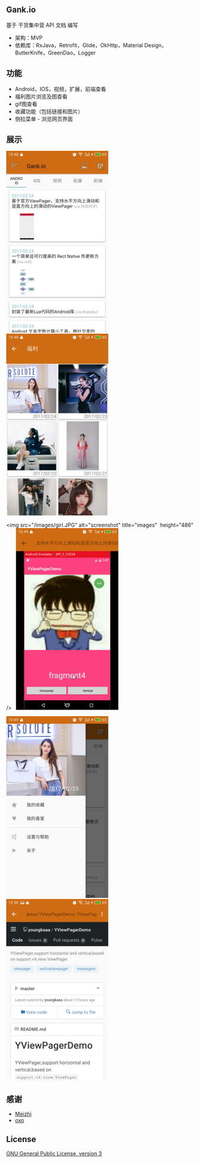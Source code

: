 ## Gank.io
基于 干货集中营 API 文档 编写

- 架构：MVP
- 依赖库：RxJava，Retrofit，Glide，OkHttp，Material Design，ButterKnife，GreenDao，Logger

## 功能
- Android，IOS，视频，扩展，前端查看
- 福利图片浏览及图查看
- gif图查看
- 收藏功能（包括链接和图片）
- 侧拉菜单
- 浏览网页界面

## 展示
<img src="/images/read.JPG" alt="images" title="images" height="486" />   <img src="/images/girls.JPG" alt="images" title="screenshot"  height="486" />

<img src="/images/girl.JPG" alt="screenshot" title="images"  height="486" />   <img src="/images/gif.JPG" alt="images" title="images" height="486" />

<img src="/images/menu.JPG" alt="images" title="images"  height="486" />   <img src="/images/webview.JPG" alt="images" title="screenshot"  height="486" />


## 感谢
- [Meizhi](https://github.com/drakeet/Meizhi)
- [oxo](https://github.com/oxoooo/mr-mantou-android)

## License

[GNU General Public License, version 3](LICENSE)
